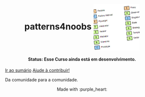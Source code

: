 <h1 align="center">
  patterns4noobs
<img align="center" src="./assets/img/logo.jpg" alt="" width="30%">
<h4 align="center"><strong>Status:</strong> Esse Curso ainda está em desenvolvimento.</h4>

</h1>

[Ir ao sumário](SUMMARY.md)
[Ajude à contribuir!](CONTRIB.md)

Da comunidade para a comunidade.

<p align="center">Made with :purple_heart:</p>
